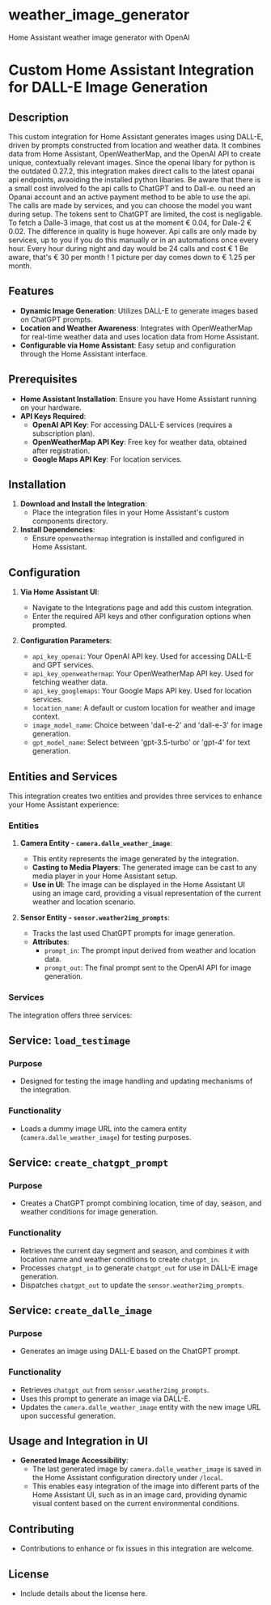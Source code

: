 # weather_image_generator
Home Assistant weather image generator with OpenAI

# Custom Home Assistant Integration for DALL-E Image Generation

## Description
This custom integration for Home Assistant generates images using DALL-E, driven by prompts constructed from location and weather data. It combines data from Home Assistant, OpenWeatherMap, and the OpenAI API to create unique, contextually relevant images.
Since the openai libary for python is the outdated 0.27.2, this integration makes direct calls to the latest opanai api endpoints, avaoiding the installed python libaries.
Be aware that there is a small cost involved fo the api calls to ChatGPT and to Dall-e. ou need an Opanai account and an active payment method to be able to use the api. The calls are made by services, and you can choose the model you want during setup. The tokens sent to ChatGPT are limited, the cost is negligable. To fetch a Dalle-3 image, that cost us at the moment € 0.04, for Dale-2 € 0.02. The difference in quality is huge however. Api calls are only made by services, up to you if you do this manually or in an automations once every hour. Every hour during night and day would be 24 calls and cost € 1 Be aware, that's € 30 per month ! 1 picture per day comes down to € 1.25 per month.

## Features
- **Dynamic Image Generation**: Utilizes DALL-E to generate images based on ChatGPT prompts.
- **Location and Weather Awareness**: Integrates with OpenWeatherMap for real-time weather data and uses location data from Home Assistant.
- **Configurable via Home Assistant**: Easy setup and configuration through the Home Assistant interface.

## Prerequisites
- **Home Assistant Installation**: Ensure you have Home Assistant running on your hardware.
- **API Keys Required**:
  - **OpenAI API Key**: For accessing DALL-E services (requires a subscription plan).
  - **OpenWeatherMap API Key**: Free key for weather data, obtained after registration.
  - **Google Maps API Key**: For location services.

## Installation
1. **Download and Install the Integration**:
   - Place the integration files in your Home Assistant's custom components directory.
2. **Install Dependencies**:
   - Ensure `openweathermap` integration is installed and configured in Home Assistant.

## Configuration
1. **Via Home Assistant UI**:
   - Navigate to the Integrations page and add this custom integration.
   - Enter the required API keys and other configuration options when prompted.

2. **Configuration Parameters**:
   - `api_key_openai`: Your OpenAI API key. Used for accessing DALL-E and GPT services.
   - `api_key_openweathermap`: Your OpenWeatherMap API key. Used for fetching weather data.
   - `api_key_googlemaps`: Your Google Maps API key. Used for location services.
   - `location_name`: A default or custom location for weather and image context.
   - `image_model_name`: Choice between 'dall-e-2' and 'dall-e-3' for image generation.
   - `gpt_model_name`: Select between 'gpt-3.5-turbo' or 'gpt-4' for text generation.

## Entities and Services
This integration creates two entities and provides three services to enhance your Home Assistant experience:

### Entities
1. **Camera Entity - `camera.dalle_weather_image`**:
   - This entity represents the image generated by the integration.
   - **Casting to Media Players**: The generated image can be cast to any media player in your Home Assistant setup.
   - **Use in UI**: The image can be displayed in the Home Assistant UI using an image card, providing a visual representation of the current weather and location scenario.

2. **Sensor Entity - `sensor.weather2img_prompts`**:
   - Tracks the last used ChatGPT prompts for image generation.
   - **Attributes**:
     - `prompt_in`: The prompt input derived from weather and location data.
     - `prompt_out`: The final prompt sent to the OpenAI API for image generation.

### Services
The integration offers three services:

## Service: `load_testimage`
### Purpose
- Designed for testing the image handling and updating mechanisms of the integration.
### Functionality
- Loads a dummy image URL into the camera entity (`camera.dalle_weather_image`) for testing purposes.

## Service: `create_chatgpt_prompt`
### Purpose
- Creates a ChatGPT prompt combining location, time of day, season, and weather conditions for image generation.
### Functionality
- Retrieves the current day segment and season, and combines it with location name and weather conditions to create `chatgpt_in`.
- Processes `chatgpt_in` to generate `chatgpt_out` for use in DALL-E image generation.
- Dispatches `chatgpt_out` to update the `sensor.weather2img_prompts`.

## Service: `create_dalle_image`
### Purpose
- Generates an image using DALL-E based on the ChatGPT prompt.
### Functionality
- Retrieves `chatgpt_out` from `sensor.weather2img_prompts`.
- Uses this prompt to generate an image via DALL-E.
- Updates the `camera.dalle_weather_image` entity with the new image URL upon successful generation.

## Usage and Integration in UI
- **Generated Image Accessibility**:
  - The last generated image by `camera.dalle_weather_image` is saved in the Home Assistant configuration directory under `/local`. 
  - This enables easy integration of the image into different parts of the Home Assistant UI, such as in an image card, providing dynamic visual content based on the current environmental conditions.

## Contributing
- Contributions to enhance or fix issues in this integration are welcome.

## License
- Include details about the license here.

